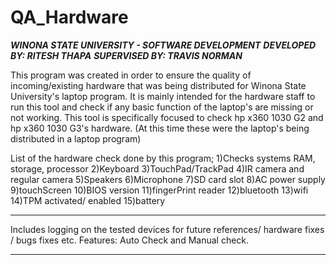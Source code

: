# QA_Hardware

***WINONA STATE UNIVERSITY - SOFTWARE DEVELOPMENT***
***DEVELOPED BY: RITESH THAPA***
***SUPERVISED BY: TRAVIS NORMAN*** 

This program was created in order to ensure the quality of incoming/existing hardware that was being distributed for Winona State University's laptop program. It is mainly intended for the hardware staff to run this tool and check if any basic function of the laptop's are missing or not working. This tool is specifically focused to check hp x360 1030 G2 and hp x360 1030 G3's hardware. (At this time these were the laptop's being distributed in a laptop program)

List of the hardware check done by this program;
1)Checks systems RAM, storage, processor
2)Keyboard
3)TouchPad/TrackPad
4)IR camera and regular camera
5)Speakers
6)Microphone
7)SD card slot
8)AC power supply
9)touchScreen
10)BIOS version 
11)fingerPrint reader
12)bluetooth
13)wifi
14)TPM activated/ enabled 
15)battery

***********************************************

Includes logging on the tested devices for future references/ hardware fixes / bugs fixes etc.
Features: Auto Check and Manual check. 

***********************************************
